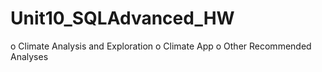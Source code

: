 # Unit10_SQLAdvanced_HW

o Climate Analysis and Exploration 
o Climate App
o Other Recommended Analyses

